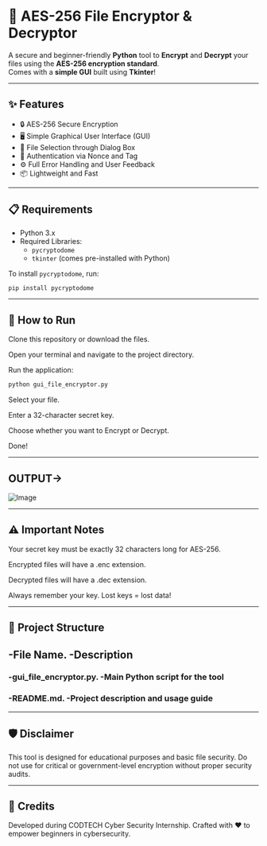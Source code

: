 # 🔐 AES-256 File Encryptor & Decryptor

A secure and beginner-friendly **Python** tool to **Encrypt** and **Decrypt** your files using the **AES-256 encryption standard**.  
Comes with a **simple GUI** built using **Tkinter**!

---

## ✨ Features

- 🔒 AES-256 Secure Encryption
- 🖥️ Simple Graphical User Interface (GUI)
- 📂 File Selection through Dialog Box
- 🔑 Authentication via Nonce and Tag
- ⚙️ Full Error Handling and User Feedback
- 📦 Lightweight and Fast

---

## 📋 Requirements

- Python 3.x
- Required Libraries:
  - `pycryptodome`
  - `tkinter` (comes pre-installed with Python)

To install `pycryptodome`, run:
```bash
pip install pycryptodome
```
---

## 🚀 How to Run
Clone this repository or download the files.

Open your terminal and navigate to the project directory.

Run the application:
```bash
python gui_file_encryptor.py
```
Select your file.

Enter a 32-character secret key.

Choose whether you want to Encrypt or Decrypt.

Done!

---

## OUTPUT->
![Image](https://github.com/user-attachments/assets/cfd551eb-37c1-4110-99d1-4c28798da870)

---
## ⚠️ Important Notes
Your secret key must be exactly 32 characters long for AES-256.

Encrypted files will have a .enc extension.

Decrypted files will have a .dec extension.

Always remember your key. Lost keys = lost data!

---

## 📂 Project Structure

## -File Name.	             -Description
### -gui_file_encryptor.py.	 -Main Python script for the tool
### -README.md.	             -Project description and usage guide

---

## 🛡️ Disclaimer
This tool is designed for educational purposes and basic file security.
Do not use for critical or government-level encryption without proper security audits.

---

## 🤝 Credits
Developed during CODTECH Cyber Security Internship.
Crafted with ❤️ to empower beginners in cybersecurity.
